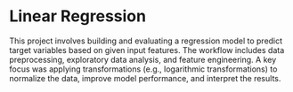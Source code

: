 # Linear Regression
This project involves building and evaluating a regression model to predict target variables based on given input features. The workflow includes data preprocessing, exploratory data analysis, and feature engineering. A key focus was applying transformations (e.g., logarithmic transformations) to normalize the data, improve model performance, and interpret the results.
